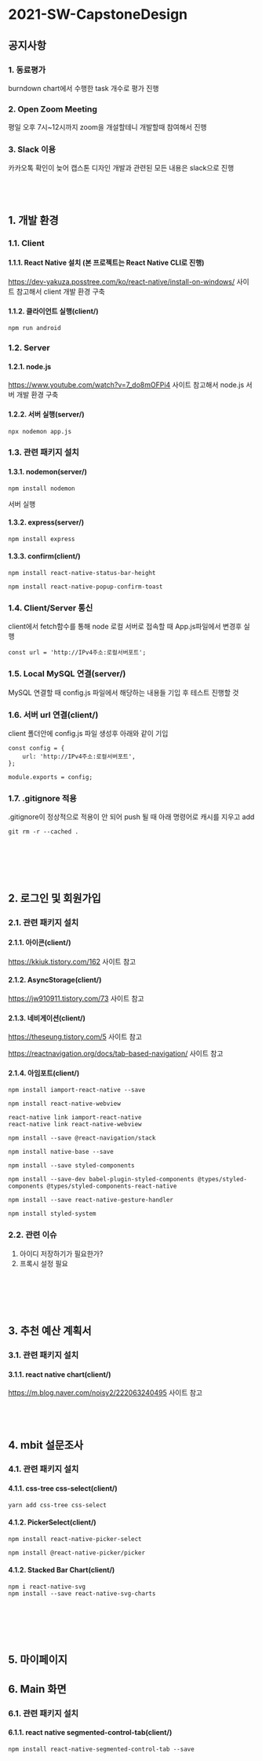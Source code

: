 # 2021-SW-CapstoneDesign

## 공지사항
### 1. 동료평가
burndown chart에서 수행한 task 개수로 평가 진행
### 2. Open Zoom Meeting
평일 오후 7시~12시까지 zoom을 개설할테니 개발할때 참여해서 진행
### 3. Slack 이용
카카오톡 확인이 늦어 캡스톤 디자인 개발과 관련된 모든 내용은 slack으로 진행
<br>
<br>
<br>
<br>

## 1. 개발 환경
### 1.1. Client
#### 1.1.1. React Native 설치 (본 프로젝트는 React Native CLI로 진행)
https://dev-yakuza.posstree.com/ko/react-native/install-on-windows/ 사이트 참고해서 client 개발 환경 구축
#### 1.1.2. 클라이언트 실행(client/)
~~~
npm run android
~~~
### 1.2. Server
#### 1.2.1. node.js 
https://www.youtube.com/watch?v=7_do8mOFPi4 사이트 참고해서 node.js 서버 개발 환경 구축
#### 1.2.2. 서버 실행(server/)
~~~
npx nodemon app.js
~~~
### 1.3. 관련 패키지 설치
#### 1.3.1. nodemon(server/)
~~~
npm install nodemon
~~~

서버 실행
#### 1.3.2. express(server/)
~~~
npm install express
~~~

#### 1.3.3. confirm(client/)
~~~
npm install react-native-status-bar-height
~~~
~~~
npm install react-native-popup-confirm-toast
~~~
### 1.4. Client/Server 통신
client에서 fetch함수를 통해 node 로컬 서버로 접속할 때 App.js파일에서 변경후 실행
~~~
const url = 'http://IPv4주소:로컬서버포트';
~~~

### 1.5. Local MySQL 연결(server/)
MySQL 연결할 때 config.js 파일에서 해당하는 내용들 기입 후 테스트 진행할 것

### 1.6. 서버 url 연결(client/)
client 폴더안에 config.js 파일 생성후 아래와 같이 기입
~~~
const config = {
    url: 'http://IPv4주소:로컬서버포트',
};

module.exports = config;
~~~

### 1.7. .gitignore 적용
.gitignore이 정상적으로 적용이 안 되어 push 될 때 아래 명령어로 캐시를 지우고 add
~~~
git rm -r --cached .
~~~
<br>
<br>
<br>
<br>

## 2. 로그인 및 회원가입

### 2.1. 관련 패키지 설치
#### 2.1.1. 아이콘(client/)
https://kkiuk.tistory.com/162 사이트 참고
#### 2.1.2. AsyncStorage(client/)
https://jw910911.tistory.com/73 사이트 참고
#### 2.1.3. 네비게이션(client/)
https://theseung.tistory.com/5 사이트 참고

https://reactnavigation.org/docs/tab-based-navigation/ 사이트 참고

#### 2.1.4. 아임포트(client/)
~~~ 
npm install iamport-react-native --save
~~~
~~~
npm install react-native-webview
~~~
~~~
react-native link iamport-react-native
react-native link react-native-webview
~~~
~~~
npm install --save @react-navigation/stack
~~~
~~~
npm install native-base --save
~~~
~~~
npm install --save styled-components
~~~
~~~
npm install --save-dev babel-plugin-styled-components @types/styled-components @types/styled-components-react-native
~~~
~~~
npm install --save react-native-gesture-handler
~~~
~~~
npm install styled-system
~~~
### 2.2. 관련 이슈
1) 아이디 저장하기가 필요한가?
2) 프록시 설정 필요
<br>
<br>
<br>
<br>

## 3. 추천 예산 계획서

### 3.1. 관련 패키지 설치
#### 3.1.1. react native chart(client/)
https://m.blog.naver.com/noisy2/222063240495 사이트 참고
<br>
<br>
<br>
<br>

## 4. mbit 설문조사

### 4.1. 관련 패키지 설치
#### 4.1.1. css-tree css-select(client/)
~~~
yarn add css-tree css-select
~~~

#### 4.1.2. PickerSelect(client/)
~~~
npm install react-native-picker-select
~~~
~~~
npm install @react-native-picker/picker
~~~

#### 4.1.2. Stacked Bar Chart(client/)
~~~
npm i react-native-svg
npm install --save react-native-svg-charts
~~~
<br>
<br>
<br>
<br>

## 5. 마이페이지

## 6. Main 화면 
### 6.1. 관련 패키지 설치
#### 6.1.1. react native segmented-control-tab(client/)
~~~
npm install react-native-segmented-control-tab --save
~~~
